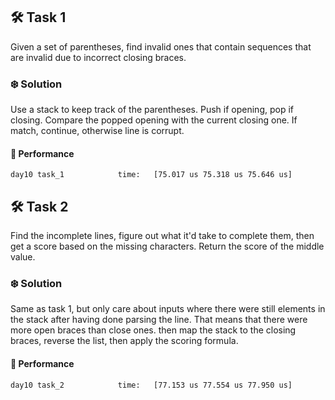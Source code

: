 ## 🛠️ Task 1

Given a set of parentheses, find invalid ones that contain sequences that are invalid due to incorrect closing braces.

### ❄️ Solution

Use a stack to keep track of the parentheses. Push if opening, pop if closing. Compare the popped opening with the current closing one. If match, continue, otherwise line is corrupt.

#### 🚀 Performance

```
day10 task_1            time:   [75.017 us 75.318 us 75.646 us]
```

## 🛠️ Task 2

Find the incomplete lines, figure out what it'd take to complete them, then get a score based on the missing characters. Return the score of the middle value.

### ❄️ Solution

Same as task 1, but only care about inputs where there were still elements in the stack after having done parsing the line. That means that there were more open braces than close ones. then map the stack to the closing braces, reverse the list, then apply the scoring formula.

#### 🚀 Performance

```
day10 task_2            time:   [77.153 us 77.554 us 77.950 us]
```
